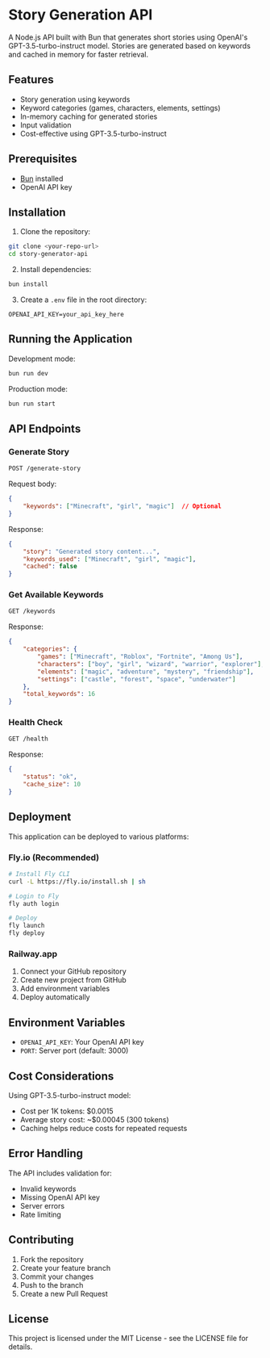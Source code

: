 # Story Generation API

A Node.js API built with Bun that generates short stories using OpenAI's GPT-3.5-turbo-instruct model. Stories are generated based on keywords and cached in memory for faster retrieval.

## Features

- Story generation using keywords
- Keyword categories (games, characters, elements, settings)
- In-memory caching for generated stories
- Input validation
- Cost-effective using GPT-3.5-turbo-instruct

## Prerequisites

- [Bun](https://bun.sh/) installed
- OpenAI API key

## Installation

1. Clone the repository:
```bash
git clone <your-repo-url>
cd story-generator-api
```

2. Install dependencies:
```bash
bun install
```

3. Create a `.env` file in the root directory:
```env
OPENAI_API_KEY=your_api_key_here
```

## Running the Application

Development mode:
```bash
bun run dev
```

Production mode:
```bash
bun run start
```

## API Endpoints

### Generate Story
```bash
POST /generate-story
```
Request body:
```json
{
    "keywords": ["Minecraft", "girl", "magic"]  // Optional
}
```
Response:
```json
{
    "story": "Generated story content...",
    "keywords_used": ["Minecraft", "girl", "magic"],
    "cached": false
}
```

### Get Available Keywords
```bash
GET /keywords
```
Response:
```json
{
    "categories": {
        "games": ["Minecraft", "Roblox", "Fortnite", "Among Us"],
        "characters": ["boy", "girl", "wizard", "warrior", "explorer"],
        "elements": ["magic", "adventure", "mystery", "friendship"],
        "settings": ["castle", "forest", "space", "underwater"]
    },
    "total_keywords": 16
}
```

### Health Check
```bash
GET /health
```
Response:
```json
{
    "status": "ok",
    "cache_size": 10
}
```

## Deployment

This application can be deployed to various platforms:

### Fly.io (Recommended)
```bash
# Install Fly CLI
curl -L https://fly.io/install.sh | sh

# Login to Fly
fly auth login

# Deploy
fly launch
fly deploy
```

### Railway.app
1. Connect your GitHub repository
2. Create new project from GitHub
3. Add environment variables
4. Deploy automatically

## Environment Variables

- `OPENAI_API_KEY`: Your OpenAI API key
- `PORT`: Server port (default: 3000)

## Cost Considerations

Using GPT-3.5-turbo-instruct model:
- Cost per 1K tokens: $0.0015
- Average story cost: ~$0.00045 (300 tokens)
- Caching helps reduce costs for repeated requests

## Error Handling

The API includes validation for:
- Invalid keywords
- Missing OpenAI API key
- Server errors
- Rate limiting

## Contributing

1. Fork the repository
2. Create your feature branch
3. Commit your changes
4. Push to the branch
5. Create a new Pull Request

## License

This project is licensed under the MIT License - see the LICENSE file for details. 